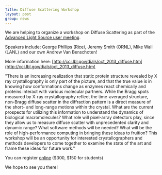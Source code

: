 ```yaml
---
Title: Diffuse Scattering Workshop
layout: post
group: news
---
```

We are helping to organize a workshop on Diffuse Scattering as part of the [Advanced Light Source user meeting](http://www-als.lbl.gov/index.php/user-information/users-meeting/835-2013-workshops.html).

Speakers include: George Phillips (Rice), Jeremy Smith (ORNL), Mike Wall (LANL) and our own Andrew Van Benschoten!

More information here:
[http://cci.lbl.gov/dials/oct_2013_diffuse.htm](http://cci.lbl.gov/dials/oct_2013_diffuse.htm)

"There is an increasing realization that static protein structure revealed by X ray crystallography is only part of the picture, and that the true value is in knowing how conformations change as enzymes react chemically and proteins interact with various molecular partners. While the Bragg spots measured by X-ray crystallography reflect the time-averaged structure, non-Bragg diffuse scatter in the diffraction pattern is a direct measure of the short- and long-range motions within the crystal. What are the current prospects for utilizing this information to understand the dynamics of biological macromolecules? What role will pixel-array detectors play, since they allow us to measure diffuse scatter with unprecedented clarity and dynamic range? What software methods will be needed? What will be the role of high-performance computing in bringing these ideas to fruition? This workshop will be an opportunity for interested crystallographers and methods developers to come together to examine the state of the art and frame these ideas for future work."

You can register [online](http://www-als.lbl.gov/index.php/user-information/users-meeting/556-registration.html) ($300, $150 for students)

We hope to see you there!
